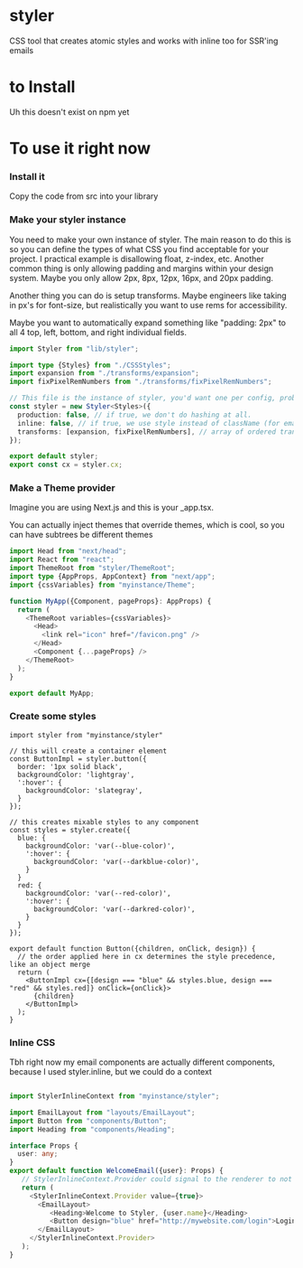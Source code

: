 # styler
CSS tool that creates atomic styles and works with inline too for SSR'ing emails

# to Install

Uh this doesn't exist on npm yet


# To use it right now

### Install it

Copy the code from src into your library

### Make your styler instance

You need to make your own instance of styler.
The main reason to do this is so you can define the types of what CSS you find acceptable for your project.
I practical example is disallowing float, z-index, etc.
Another common thing is only allowing padding and margins within your design system. Maybe you only allow 2px, 8px, 12px, 16px, and 20px padding.

Another thing you can do is setup transforms. Maybe engineers like taking in px's for font-size, but realistically you want to use rems for accessibility.

Maybe you want to automatically expand something like "padding: 2px" to all 4 top, left, bottom, and right individual fields.


```typescript
import Styler from "lib/styler";

import type {Styles} from "./CSSStyles";
import expansion from "./transforms/expansion";
import fixPixelRemNumbers from "./transforms/fixPixelRemNumbers";

// This file is the instance of styler, you'd want one per config, probably one per site
const styler = new Styler<Styles>({
  production: false, // if true, we don't do hashing at all.
  inline: false, // if true, we use style instead of className (for emails)
  transforms: [expansion, fixPixelRemNumbers], // array of ordered transforms that change input to a different output
});

export default styler;
export const cx = styler.cx;
```


### Make a Theme provider

Imagine you are using Next.js and this is your _app.tsx.

You can actually inject themes that override themes, which is cool, so you can have subtrees be different themes

```typescript
import Head from "next/head";
import React from "react";
import ThemeRoot from "styler/ThemeRoot";
import type {AppProps, AppContext} from "next/app";
import {cssVariables} from "myinstance/Theme";

function MyApp({Component, pageProps}: AppProps) {
  return (
    <ThemeRoot variables={cssVariables}>
      <Head>
        <link rel="icon" href="/favicon.png" />
      </Head>
      <Component {...pageProps} />
    </ThemeRoot>
  );
}

export default MyApp;
```


### Create some styles

```Button.tsx
import styler from "myinstance/styler"

// this will create a container element
const ButtonImpl = styler.button({
  border: '1px solid black',
  backgroundColor: 'lightgray',
  ':hover': {
    backgroundColor: 'slategray',
  }
});

// this creates mixable styles to any component
const styles = styler.create({
  blue: {
    backgroundColor: 'var(--blue-color)',
    ':hover': {
      backgroundColor: 'var(--darkblue-color)',
    }
  }
  red: {
    backgroundColor: 'var(--red-color)',
    ':hover': {
      backgroundColor: 'var(--darkred-color)',
    }
  }
});

export default function Button({children, onClick, design}) {
  // the order applied here in cx determines the style precedence, like an object merge
  return (
    <ButtonImpl cx={[design === "blue" && styles.blue, design === "red" && styles.red]} onClick={onClick}>
      {children}
    </ButtonImpl>
  );
}
```



### Inline CSS

Tbh right now my email components are actually different components, because I used styler.inline,
but we could do a context


```typescript

import StylerInlineContext from "myinstance/styler";

import EmailLayout from "layouts/EmailLayout";
import Button from "components/Button";
import Heading from "components/Heading";

interface Props {
  user: any;
}
export default function WelcomeEmail({user}: Props) {
   // StylerInlineContext.Provider could signal to the renderer to not apply as className but just merge into styles
   return (
     <StylerInlineContext.Provider value={true}>
       <EmailLayout>
          <Heading>Welcome to Styler, {user.name}</Heading>
          <Button design="blue" href="http://mywebsite.com/login">Login</Button>
       </EmailLayout>
     </StylerInlineContext.Provider>
   );
}

```
